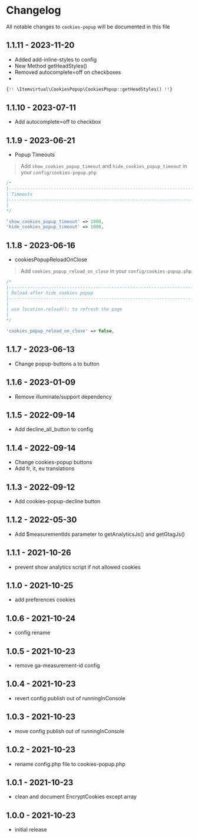 # Changelog

All notable changes to `cookies-popup` will be documented in this file

## 1.1.11 - 2023-11-20

- Added add-inline-styles to config
- New Method getHeadStyles()
- Removed autocomplete=off on checkboxes
- 
```php
{!! \Itemvirtual\CookiesPopup\CookiesPopup::getHeadStyles() !!}
```

## 1.1.10 - 2023-07-11

- Add autocomplete=off to checkbox

## 1.1.9 - 2023-06-21

- Popup Timeouts

> Add `show_cookies_popup_timeout` and `hide_cookies_popup_timeout` in your `config/cookies-popup.php`

```php
/*
|--------------------------------------------------------------------------
| Timeouts
|--------------------------------------------------------------------------
|
*/

'show_cookies_popup_timeout' => 1000,
'hide_cookies_popup_timeout' => 1000,
```

## 1.1.8 - 2023-06-16

- cookiesPopupReloadOnClose

> Add `cookies_popup_reload_on_close` in your `config/cookies-popup.php`

```php
/*
|--------------------------------------------------------------------------
| Reload after hide cookies popup
|--------------------------------------------------------------------------
|
| use location.reload(); to refresh the page
|
*/

'cookies_popup_reload_on_close' => false,
```

## 1.1.7 - 2023-06-13

- Change popup-buttons a to button

## 1.1.6 - 2023-01-09

- Remove illuminate/support dependency

## 1.1.5 - 2022-09-14

- Add decline_all_button to config

## 1.1.4 - 2022-09-14

- Change cookies-popup buttons
- Add fr, it, eu translations

## 1.1.3 - 2022-09-12

- Add cookies-popup-decline button

## 1.1.2 - 2022-05-30

- Add $measurementIds parameter to getAnalyticsJs() and getGtagJs()

## 1.1.1 - 2021-10-26

- prevent show analytics script if not allowed cookies

## 1.1.0 - 2021-10-25

- add preferences cookies

## 1.0.6 - 2021-10-24

- config rename

## 1.0.5 - 2021-10-23

- remove ga-measurement-id config

## 1.0.4 - 2021-10-23

- revert config publish out of runningInConsole

## 1.0.3 - 2021-10-23

- move config publish out of runningInConsole

## 1.0.2 - 2021-10-23

- rename config.php file to cookies-popup.php

## 1.0.1 - 2021-10-23

- clean and document EncryptCookies except array

## 1.0.0 - 2021-10-23

- initial release
